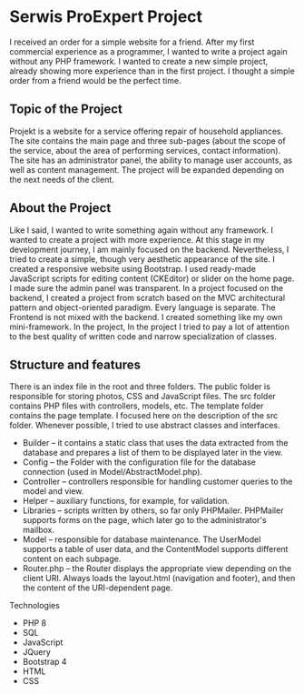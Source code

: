 # Serwis ProExpert Project
I received an order for a simple website for a friend. After my first commercial experience as a programmer, I wanted to write a project again without any PHP framework. I wanted to create a new simple project, already showing more experience than in the first project. I thought a simple order from a friend would be the perfect time.

## Topic of the Project
Projekt is a website for a service offering repair of household appliances. The site contains the main page and three sub-pages (about the scope of the service, about the area of performing services, contact information). The site has an administrator panel, the ability to manage user accounts, as well as content management. The project will be expanded depending on the next needs of the client.

## About the Project
Like I said, I wanted to write something again without any framework. I wanted to create a project with more experience. At this stage in my development journey, I am mainly focused on the backend. Nevertheless, I tried to create a simple, though very aesthetic appearance of the site. I created a responsive website using Bootstrap. I used ready-made JavaScript scripts for editing content (CKEditor) or slider on the home page. I made sure the admin panel was transparent.
In a project focused on the backend, I created a project from scratch based on the MVC architectural pattern and object-oriented paradigm. Every language is separate. The Frontend is not mixed with the backend. I created something like my own mini-framework. In the project, In the project I tried to pay a lot of attention to the best quality of written code and narrow specialization of classes. 

## Structure and features
There is an index file in the root and three folders. The public folder is responsible for storing photos, CSS and JavaScript files. The src folder contains PHP files with controllers, models, etc. The template folder contains the page template. I focused here on the description of the src folder. Whenever possible, I tried to use abstract classes and interfaces.

* Builder – it contains a static class that uses the data extracted from the database and prepares a list of them to be displayed later in the view.
* Config – the Folder with the configuration file for the database connection (used in Model/AbstractModel.php).
* Controller – controllers responsible for handling customer queries to the model and view. 
* Helper – auxiliary functions, for example, for validation.
* Libraries – scripts written by others, so far only PHPMailer. PHPMailer supports forms on the page, which later go to the administrator's mailbox.
* Model – responsible for database maintenance. The UserModel supports a table of user data, and the ContentModel supports different content on each subpage.
* Router.php – the Router displays the appropriate view depending on the client URI. Always loads the layout.html (navigation and footer), and then the content of the URI-dependent page.

Technologies
* PHP 8
* SQL
* JavaScript
* JQuery
* Bootstrap 4
* HTML
* CSS
